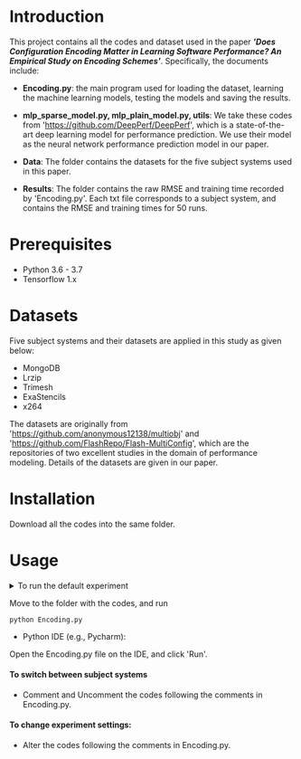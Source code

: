 # Introduction
This project contains all the codes and dataset used in the paper ***'Does Configuration Encoding Matter in Learning Software Performance? An Empirical Study on Encoding Schemes'***. Specifically, the documents include:

- **Encoding.py**: the main program used for loading the dataset, learning the machine learning models, testing the models and saving the results.

 - **mlp_sparse_model.py, mlp_plain_model.py, utils**: We take these codes from 'https://github.com/DeepPerf/DeepPerf', which is a state-of-the-art deep learning model for performance prediction. We use their model as the neural network performance prediction model in our paper.

 - **Data**: The folder contains the datasets for the five subject systems used in this paper.


 - **Results**: The folder contains the raw RMSE and training time recorded by 'Encoding.py'. 
Each txt file corresponds to a subject system, and contains the RMSE and training times for 50 runs.

<!-- --- -->

# Prerequisites
 - Python 3.6 - 3.7
 - Tensorflow 1.x

<!-- --- -->

# Datasets
Five subject systems and their datasets are applied in this study as given below:
 - MongoDB
 - Lrzip
 - Trimesh
 - ExaStencils
 - x264
 
The datasets are originally from 'https://github.com/anonymous12138/multiobj' and 'https://github.com/FlashRepo/Flash-MultiConfig',
which are the repositories of two excellent studies in the domain of performance modeling.
Details of the datasets are given in our paper.

<!-- --- -->

# Installation
Download all the codes into the same folder.

<!-- --- -->

# Usage

<details>
<summary>To run the default experiment</summary>
 - Command line: 
</details>

 Move to the folder with the codes, and run 
```
python Encoding.py
```

 - Python IDE (e.g., Pycharm): 

Open the Encoding.py file on the IDE, and click 'Run'.



#### To switch between subject systems

 - Comment and Uncomment the codes following the comments in Encoding.py.




#### To change experiment settings:
 - Alter the codes following the comments in Encoding.py.
 
